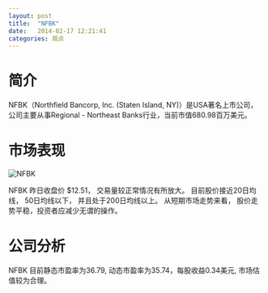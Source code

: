 ```yaml
---
layout: post
title:  "NFBK"
date:   2014-02-17 12:21:41
categories: 观点
---
```


# 简介
NFBK（Northfield Bancorp, Inc. (Staten Island, NY)）是USA著名上市公司，
公司主要从事Regional - Northeast Banks行业，当前市值680.98百万美元。

# 市场表现

![NFBK](http://finviz.com/chart.ashx?t=NFBK&ty=c&ta=1&p=d&s=l)

NFBK 昨日收盘价 $12.51，
交易量较正常情况有所放大。
目前股价接近20日均线，
50日均线以下，
并且处于200日均线以上。
从短期市场走势来看，
股价走势平稳，投资者应减少无谓的操作。

# 公司分析
NFBK 目前静态市盈率为36.79, 动态市盈率为35.74，每股收益0.34美元,
市场估值较为合理。
